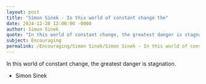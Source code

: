 ```yaml
---
layout: post
title: "Simon Sinek - In this world of constant change the"
date: 2024-12-28 12:00:00 -0000
author: Simon Sinek
quote: "In this world of constant change, the greatest danger is stagnation."
subject: Encouraging
permalink: /Encouraging/Simon Sinek/Simon Sinek - In this world of constant change the
---
```


In this world of constant change, the greatest danger is stagnation.

- Simon Sinek
